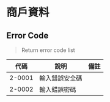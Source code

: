 # 商戶資料

## Error Code
> Return error code list

| 代碼    |             說明                 |   備註  |
| ------ | -------------------------------- | ------ |
| 2-0001 |         輸入錯誤安全碼              |        |
| 2-0002 |         輸入錯誤密碼               |        |
